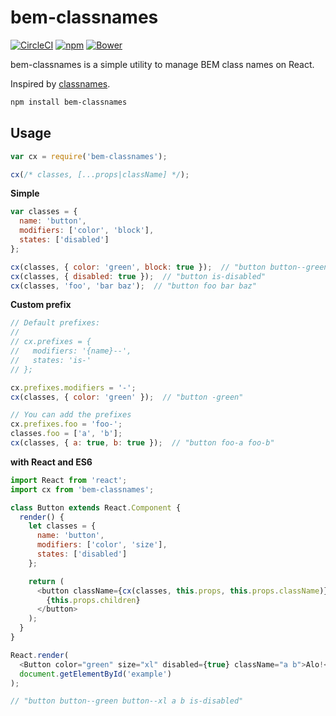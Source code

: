 # bem-classnames

[![CircleCI](https://img.shields.io/circleci/project/pocotan001/bem-classnames.svg)](https://circleci.com/gh/pocotan001/bem-classnames)
[![npm](https://img.shields.io/npm/v/bem-classnames.svg)](https://npmjs.org/package/bem-classnames)
[![Bower](https://img.shields.io/bower/v/bem-classnames.svg)](https://github.com/pocotan001/bem-classnames)


bem-classnames is a simple utility to manage BEM class names on React.

Inspired by [classnames](https://github.com/JedWatson/classnames).

``` sh
npm install bem-classnames
```

## Usage

``` js
var cx = require('bem-classnames');

cx(/* classes, [...props|className] */);
```

**Simple**

``` js
var classes = {
  name: 'button',
  modifiers: ['color', 'block'],
  states: ['disabled']
};

cx(classes, { color: 'green', block: true });  // "button button--green button--block"
cx(classes, { disabled: true });  // "button is-disabled"
cx(classes, 'foo', 'bar baz');  // "button foo bar baz"
```

**Custom prefix**

``` js
// Default prefixes:
//
// cx.prefixes = {
//   modifiers: '{name}--',
//   states: 'is-'
// };

cx.prefixes.modifiers = '-';
cx(classes, { color: 'green' });  // "button -green"

// You can add the prefixes
cx.prefixes.foo = 'foo-';
classes.foo = ['a', 'b'];
cx(classes, { a: true, b: true });  // "button foo-a foo-b"
```

**with React and ES6**

``` js
import React from 'react';
import cx from 'bem-classnames';

class Button extends React.Component {
  render() {
    let classes = {
      name: 'button',
      modifiers: ['color', 'size'],
      states: ['disabled']
    };

    return (
      <button className={cx(classes, this.props, this.props.className)}>
        {this.props.children}
      </button>
    );
  }
}

React.render(
  <Button color="green" size="xl" disabled={true} className="a b">Alo!</Button>,
  document.getElementById('example')
);

// "button button--green button--xl a b is-disabled"
```
